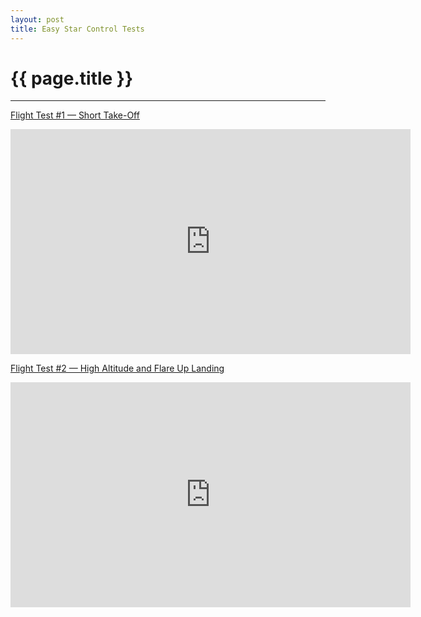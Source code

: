 ```yaml
---
layout: post
title: Easy Star Control Tests
---
```


# {{ page.title }}

---------------------------------------

[Flight Test #1 &mdash; Short Take-Off](http://youtu.be/SxySpUh53OY)

<iframe width="640" height="360" src="http://www.youtube.com/embed/SxySpUh53OY?feature=player_detailpage" frameborder="0"> </iframe>

[Flight Test #2 &mdash; High Altitude and Flare Up Landing](http://youtu.be/a_NIysB-0AA)

<iframe width="640" height="360" src="http://www.youtube.com/embed/a_NIysB-0AA?feature=player_detailpage" frameborder="0"> </iframe>